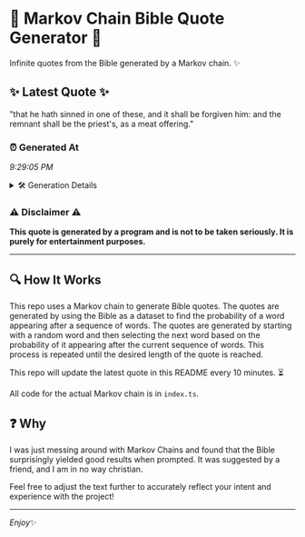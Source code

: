 # 📖 Markov Chain Bible Quote Generator 📖

Infinite quotes from the Bible generated by a Markov chain. ✨

## ✨ Latest Quote ✨
"that he hath sinned in one of these, and it shall be forgiven him: and the remnant shall be the priest's, as a meat offering."

### ⏰ Generated At
*9:29:05 PM*

<details>
    <summary>🛠️ Generation Details</summary>
    <p>
        <strong>🌱 Seed:</strong> that<br>
        <strong>🔄 Iterations:</strong> 24<br>
        <strong>📜 Context History:</strong><br>[ that ]: he<br>[ that, he ]: hath<br>[ that, he, hath ]: sinned<br>[ that, he, hath, sinned ]: in<br>[ that, he, hath, sinned, in ]: one<br>[ that, he, hath, sinned, in, one ]: of<br>[ he, hath, sinned, in, one, of ]: these,<br>[ hath, sinned, in, one, of, these, ]: and<br>[ sinned, in, one, of, these,, and ]: it<br>[ in, one, of, these,, and, it ]: shall<br>[ one, of, these,, and, it, shall ]: be<br>[ of, these,, and, it, shall, be ]: forgiven<br>[ these,, and, it, shall, be, forgiven ]: him:<br>[ and, it, shall, be, forgiven, him: ]: and<br>[ it, shall, be, forgiven, him:, and ]: the<br>[ shall, be, forgiven, him:, and, the ]: remnant<br>[ be, forgiven, him:, and, the, remnant ]: shall<br>[ forgiven, him:, and, the, remnant, shall ]: be<br>[ him:, and, the, remnant, shall, be ]: the<br>[ and, the, remnant, shall, be, the ]: priest's,<br>[ the, remnant, shall, be, the, priest's, ]: as<br>[ remnant, shall, be, the, priest's,, as ]: a<br>[ shall, be, the, priest's,, as, a ]: meat<br>[ be, the, priest's,, as, a, meat ]: offering.<br>
    </p>
</details>

### ⚠️ Disclaimer ⚠️
**This quote is generated by a program and is not to be taken seriously. It is purely for entertainment purposes.**

---

## 🔍 How It Works

This repo uses a Markov chain to generate Bible quotes. The quotes are generated by using the Bible as a dataset to find the probability of a word appearing after a sequence of words. The quotes are generated by starting with a random word and then selecting the next word based on the probability of it appearing after the current sequence of words. This process is repeated until the desired length of the quote is reached.

This repo will update the latest quote in this README every 10 minutes. ⏳

All code for the actual Markov chain is in `index.ts`.

## ❓ Why

I was just messing around with Markov Chains and found that the Bible surprisingly yielded good results when prompted. 
It was suggested by a friend, and I am in no way christian.

Feel free to adjust the text further to accurately reflect your intent and experience with the project!

---

*Enjoy*✨
